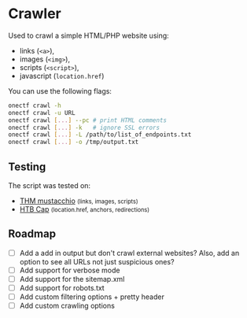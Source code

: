 # Crawler

Used to crawl a simple HTML/PHP website using:

* links (`<a>`),
* images (`<img>`), 
* scripts (`<script>`),
* javascript (`location.href`)

You can use the following flags:

```bash
onectf crawl -h
onectf crawl -u URL
onectf crawl [...] --pc # print HTML comments
onectf crawl [...] -k   # ignore SSL errors
onectf crawl [...] -L /path/to/list_of_endpoints.txt
onectf crawl [...] -o /tmp/output.txt
```

## Testing

The script was tested on:

* [THM mustacchio](https://tryhackme.com/room/mustacchio) <small>(links, images, scripts)</small>
* [HTB Cap](https://app.hackthebox.com/machines/Cap) <small>(location.href, anchors, redirections)</small>

## Roadmap

* [ ] Add a add in output but don't crawl external websites? Also, add an option to see all URLs not just suspicious ones?
* [ ] Add support for verbose mode
* [ ] Add support for the sitemap.xml
* [ ] Add support for robots.txt
* [ ] Add custom filtering options + pretty header
* [ ] Add custom crawling options